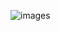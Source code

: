 








![images](https://github.com/samik1234/test123/assets/82882143/ca2d1091-41c3-4cd5-8de0-4fc5606ba8fb)








































